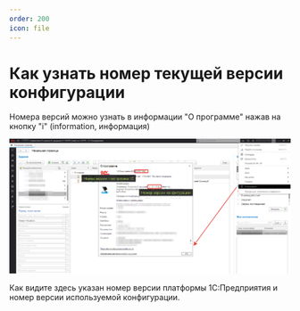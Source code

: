 ```yaml
---
order: 200
icon: file
---
```


# Как узнать номер текущей версии конфигурации

Номера версий можно узнать в информации "О программе" нажав на кнопку "i" (information, информация)

![01_КакУзнатьНомер](static/01_КакУзнатьНомер.png)

Как видите здесь указан номер версии платформы 1С:Предприятия и номер версии используемой конфигурации.